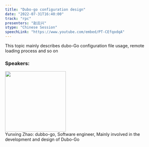 ```yaml
---
title: "Dubo-go configuration design"
date: "2022-07-31T16:40:00"
track: "rpc"
presenters: "赵云兴"
stype: "Chinese Session"
speechLink: "https://www.youtube.com/embed/PT-CEfqodqA"
---
```

This topic mainly describes dubo-Go configuration file usage, remote loading process and so on
 ### Speakers: 
 <img src="images/speaker/1126.png" width="200" /><br>Yunxing Zhao: dubbo-go, Software engineer, Mainly involved in the development and design of Dubo-Go

 